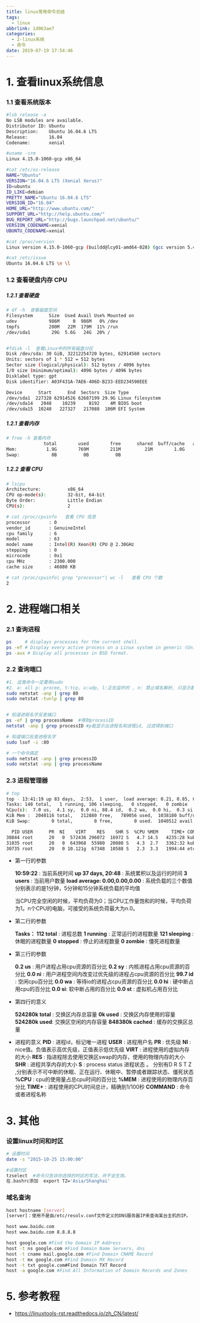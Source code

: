 ```yaml
---
title: linux常用命令总结
tags:
  - linux
abbrlink: 1d063ae7
categories:
  - 2-linux系统
  - 命令
date: 2019-07-19 17:54:46
---
```




# 1. 查看linux系统信息

### 1.1 查看系统版本

```bash
#lsb_release -a 
No LSB modules are available.
Distributor ID: Ubuntu
Description:    Ubuntu 16.04.6 LTS
Release:        16.04
Codename:       xenial

#uname -srm  
Linux 4.15.0-1060-gcp x86_64

#cat /etc/os-release
NAME="Ubuntu"
VERSION="16.04.6 LTS (Xenial Xerus)"
ID=ubuntu
ID_LIKE=debian
PRETTY_NAME="Ubuntu 16.04.6 LTS"
VERSION_ID="16.04"
HOME_URL="http://www.ubuntu.com/"
SUPPORT_URL="http://help.ubuntu.com/"
BUG_REPORT_URL="http://bugs.launchpad.net/ubuntu/"
VERSION_CODENAME=xenial
UBUNTU_CODENAME=xenial

#cat /proc/version
Linux version 4.15.0-1060-gcp (buildd@lcy01-amd64-028) (gcc version 5.4.0 20160609 (Ubuntu 5.4.0-6ubuntu1~16.04.12)) #64-Ubuntu SMP Thu Mar 26 03:21:15 UTC 2020

#cat /etc/issue
Ubuntu 16.04.6 LTS \n \l
```

<!-- more -->

### 1.2 查看硬盘内存 CPU

##### 1.2.1 查看硬盘

```bash
# df -h  查看磁盘空间
Filesystem      Size  Used Avail Use% Mounted on
udev            986M     0  986M   0% /dev
tmpfs           200M   22M  179M  11% /run
/dev/sda1        29G  5.6G   24G  20% /


#fdisk -l  查看Linux中的所有磁盘分区
Disk /dev/sda: 30 GiB, 32212254720 bytes, 62914560 sectors
Units: sectors of 1 * 512 = 512 bytes
Sector size (logical/physical): 512 bytes / 4096 bytes
I/O size (minimum/optimal): 4096 bytes / 4096 bytes
Disklabel type: gpt
Disk identifier: A03F431A-7AE6-406D-B233-EED234598EEE

Device      Start      End  Sectors  Size Type
/dev/sda1  227328 62914526 62687199 29.9G Linux filesystem
/dev/sda14   2048    10239     8192    4M BIOS boot
/dev/sda15  10240   227327   217088  106M EFI System
```

##### 1.2.1 查看内存

```bash
# free -h 查看内存
              total        used        free      shared  buff/cache   available
Mem:           1.9G        769M        211M         21M        1.0G        1.0G
Swap:            0B          0B          0B
```

##### 1.2.2 查看 CPU

```bash
# lscpu
Architecture:          x86_64
CPU op-mode(s):        32-bit, 64-bit
Byte Order:            Little Endian
CPU(s):                2

# cat /proc/cpuinfo   查看 CPU 信息
processor       : 0
vendor_id       : GenuineIntel
cpu family      : 6
model           : 63
model name      : Intel(R) Xeon(R) CPU @ 2.30GHz
stepping        : 0
microcode       : 0x1
cpu MHz         : 2300.000
cache size      : 46080 KB

# cat /proc/cpuinfo| grep "processor"| wc -l   查看 CPU 个数
2
```



# 2. 进程端口相关

### 2.1 查询进程

```bash
ps     # displays processes for the current shell.
ps -ef # Display every active process on a Linux system in generic (Unix/Linux) format.
ps -aux # Display all processes in BSD format.
```



### 2.2 查询端口

```bash
#1. 这类命令一定要用sudo
#2. a: all p: procee, t:tcp, u:udp, l:正在监听的 , n: 禁止域名解析, 只显示数字ip
sudo netstat -anp | grep 80
sudo netstat -tunlp | grep 80


# 知道进程名字反查端口
ps -ef | grep processName  #得到processID
netstat -anp | grep processID #p能显示出进程名和进程id, 过滤得到端口

# 知道端口反查进程名字
sudo lsof -i :80

# 一个命令搞定
sudo netstat -anp | grep processID
sudo netstat -anp | grep processName
```



### 2.3 进程管理器

```bash
# top
top - 13:41:19 up 83 days,  2:53,  1 user,  load average: 0.21, 0.85, 0.72
Tasks: 148 total,   1 running, 106 sleeping,   0 stopped,   0 zombie
%Cpu(s):  7.0 us,  4.1 sy,  0.0 ni, 88.4 id,  0.2 wa,  0.0 hi,  0.3 si,  0.0 st
KiB Mem :  2040116 total,   212880 free,   789056 used,  1038180 buff/cache
KiB Swap:        0 total,        0 free,        0 used.  1040512 avail Mem

  PID USER      PR  NI    VIRT    RES    SHR S  %CPU %MEM     TIME+ COMMAND
30844 root      20   0  572436 296072  16972 S   4.7 14.5   4235:28 kube-apiserver
31035 root      20   0  643968  55980  20080 S   4.3  2.7   3362:32 kubelet
30735 root      20   0 10.121g  67348  10588 S   2.3  3.3   1994:44 etcd
```

+ 第一行的参数

  **10:59:22**  : 当前系统时间
   **up 37 days, 20:48**  : 系统累积以及运行的时间
   **3 users** : 当前用户数量
   **load average: 0.00,0.00,0.00** : 系统负载的三个数值分别表示的是1分钟，5分钟和15分钟系统负载的平均值

  当CPU完全空闲的时候，平均负荷为0；当CPU工作量饱和的时候，平均负荷为1。n个CPU的电脑，可接受的系统负荷最大为n.0。

+ 第二行的参数

   **Tasks： 112 total** : 进程总数
   **1 running** : 正常运行的进程数量
   **121 sleeping** : 休眠的进程数量
   **0 stopped** : 停止的进程数量
   **0 zombie** : 僵死进程数量

+ 第三行的参数

  **0.2 us** : 用户进程占用cpu资源的百分比
   **0.2 sy** : 内核进程占用cpu资源的百分比
   **0.0 ni** : 用户进程空间内改变过优先级的进程占cpu资源的百分比
   **99.7 id** : 空闲cpu百分比
   **0.0 wa** : 等待io的进程占cpu资源的百分比
   **0.0 hi** : 硬中断占用cpu的百分比
   **0.0 si**: 软中断占用的百分比
   **0.0 st** : 虚拟机占用百分比

+ 第四行的意义

  **524280k total** : 交换区内存总容量
  **0k used** : 交换区内存使用的容量
  **524280k used**: 交换区空闲的内存容量
  **848380k cached** : 缓存的交换区总量

+ 进程的意义
   **PID** : 进程id，标记唯一进程
   **USER** : 进程用户名
   **PR** : 优先级
   **NI** : nice值。负值表示高优先级，正值表示低优先级
   **VIRT** : 进程使用的虚拟内存的大小
   **RES** : 指进程除去使用交换区swap的内存，使用的物理内存的大小
   **SHR** : 进程共享内存的大小
   **S** : process status 进程状态 。 分别有D R S T Z ,分别表示不可中断的休眠、正在运行、休眠中、暂停或者跟踪状态、僵死状态
   **%CPU** : cpu的使用量占总cpu时间的百分比
   **%MEM** : 进程使用的物理内存百分比
   **TIME+** : 进程使用的CPU时间总计，精确到1/100秒
   **COMMAND** : 命令或者进程名称



# 3. 其他

### 设置linux时间和时区

```bash
# 设置时间
date -s "2015-10-25 15:00:00"

#设置时区
tzselect  #命令只告诉你选择的时区的写法，并不会生效。
在.bashrc添加  export TZ='Asia/Shanghai'
```



### 域名查询

```bash
host hostname [server]
[server]：使用不是由/etc/resolv.conf文件定义的DNS服务器IP来查询某台主机的IP。

host www.baidu.com
host www.baidu.com 8.8.8.8

host google.com #Find the Domain IP Address
host -t ns google.com #Find Domain Name Servers, dns
host -t cname mail.google.com #Find Domain CNAME Record
host -t mx google.com #Find Domain MX Record
host -t txt google.com#Find Domain TXT Record
host -a google.com #Find All Information of Domain Records and Zones
```





# 5. 参考教程

+ https://linuxtools-rst.readthedocs.io/zh_CN/latest/